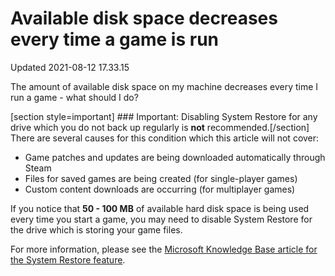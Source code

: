 # Available disk space decreases every time a game is run
Updated 2021-08-12 17.33.15

The amount of available disk space on my machine decreases every time I run a game - what should I do?  
  
[section style=important] ### Important:
Disabling System Restore for any drive which you do not back up regularly is **not** recommended.[/section]  
There are several causes for this condition which this article will not cover:  

* Game patches and updates are being downloaded automatically through Steam
* Files for saved games are being created (for single-player games)
* Custom content downloads are occurring (for multiplayer games)

  
If you notice that **50 - 100 MB** of available hard disk space is being used every time you start a game, you may need to disable System Restore for the drive which is storing your game files.  
  
For more information, please see the [Microsoft Knowledge Base article for the System Restore feature](https://support.microsoft.com/en-us/windows/use-system-restore-a5ae3ed9-07c4-fd56-45ee-096777ecd14e).  
  
